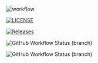 ![workflow](https://github.com/Thawzin-hein/sem/actions/workflows/android.yml/badge.svg) 

[![LICENSE](https://img.shields.io/github/license/Thawzin-hein/sem.svg?style=flat-square)](https://github.com/Thawzin-hein/sem/blob/master/LICENSE)

[![Releases](https://img.shields.io/github/release/Thawzin-hein/sem/all.svg?style=flat-square)](https://github.com/Thawzin-hein/sem/releases)


![GitHub Workflow Status (branch)](https://img.shields.io/github/workflow/status/Thawzin-hein/sem/A%20workflow%20for%20my%20Hello%20World%20App/master?style=flat-square)

![GitHub Workflow Status (branch)](https://img.shields.io/github/workflow/status/Thawzin-hein/sem/A%20workflow%20for%20my%20Hello%20World%20App/develop?style=flat-square)
